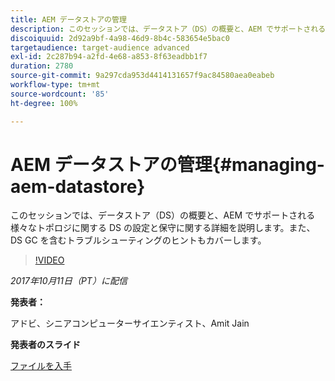 ```yaml
---
title: AEM データストアの管理
description: このセッションでは、データストア（DS）の概要と、AEM でサポートされる様々なトポロジーに関する DS の設定と保守に関する詳細を説明します。また、DS GC を含むトラブルシューティングのヒントもカバーします。
discoiquuid: 2d92a9bf-4a98-46d9-8b4c-583654e5bac0
targetaudience: target-audience advanced
exl-id: 2c287b94-a2fd-4e68-a853-8f63eadbb1f7
duration: 2780
source-git-commit: 9a297cda953d4414131657f9ac84580aea0eabeb
workflow-type: tm+mt
source-wordcount: '85'
ht-degree: 100%

---
```


# AEM データストアの管理{#managing-aem-datastore}

このセッションでは、データストア（DS）の概要と、AEM でサポートされる様々なトポロジに関する DS の設定と保守に関する詳細を説明します。また、DS GC を含むトラブルシューティングのヒントもカバーします。

>[!VIDEO](https://video.tv.adobe.com/v/20422/?quality=9)

*2017年10月11日（PT）に配信*

**発表者：**

アドビ、シニアコンピューターサイエンティスト、Amit Jain

**発表者のスライド**

[ファイルを入手](assets/managing-aem-datastoreoct17.pdf)
<!--
[Get back to the Overview](https://helpx.adobe.com/experience-manager/kt/eseminars/gems/aem-index.html)
-->
